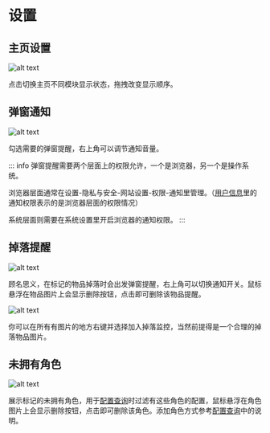 # 设置

## 主页设置

![alt text](/assets/setting/img1.gif)

点击切换主页不同模块显示状态，拖拽改变显示顺序。

## 弹窗通知

![alt text](/assets/setting/img2.png)

勾选需要的弹窗提醒，右上角可以调节通知音量。

::: info
弹窗提醒需要两个层面上的权限允许，一个是浏览器，另一个是操作系统。

浏览器层面通常在设置-隐私与安全-网站设置-权限-通知里管理。（[用户信息](./info)里的通知权限表示的是浏览器层面的权限情况）

系统层面则需要在系统设置里开启浏览器的通知权限。
:::

## 掉落提醒

![alt text](/assets/setting/img3.png)

顾名思义，在标记的物品掉落时会出发弹窗提醒，右上角可以切换通知开关。鼠标悬浮在物品图片上会显示删除按钮，点击即可删除该物品提醒。

![alt text](/assets/setting/img4.png)

你可以在所有有图片的地方右键并选择加入掉落监控，当然前提得是一个合理的掉落物品图片。

## 未拥有角色

![alt text](/assets/setting/img5.png)

展示标记的未拥有角色，用于[配置查询](./build)时过滤有这些角色的配置，鼠标悬浮在角色图片上会显示删除按钮，点击即可删除该角色。添加角色方式参考[配置查询](./build)中的说明。
